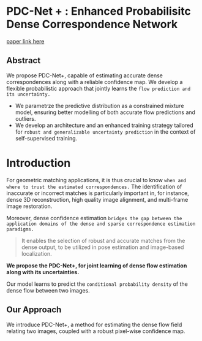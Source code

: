
# PDC-Net + : Enhanced Probabilisitc Dense Correspondence Network

[paper link here]()

## Abstract

We propose PDC-Net+, capable of estimating accurate dense correspondences along with a reliable confidence map.
We develop a flexible probabilistic approach that jointly learns the `flow prediction and its uncertainty.`

* We parametrze the predictive distribution as a constrained mixture model, ensuring better modelling of
both accurate flow predictions and outliers.
* We develop an architecture and an enhanced training strategy tailored for `robust and generalizable uncertainty
prediction` in the context of self-supervised training.

# Introduction

For geometric matching applications, it is thus crucial to know `when and where to trust the estimated correspondences.`
The identification of inaccurate or incorrect matches is particularly important in, for instance,
dense 3D reconstruction, high quality image alignment, and multi-frame image restoration.

Moreover, dense confidence estimation `bridges the gap between the application domains of the dense and
sparse correspondence estimation paradigms.`

> It enables the selection of robust and accurate matches from the dense output, to be utilized in
> pose estimation and image-based localization.

**We propose the PDC-Net+, for joint learning of dense flow estimation along with its uncertainties.**

Our model learns to predict the `conditional probability density` of the dense flow between two images.

## Our Approach

We introduce PDC-Net+, a method for estimating the dense flow field relating two images, coupled with a
robust pixel-wise confidence map.






